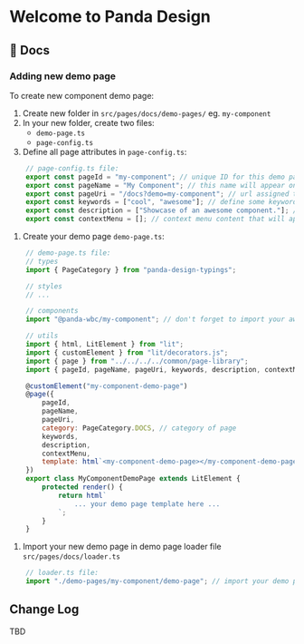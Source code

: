 # Welcome to Panda Design

## 📜 Docs

### Adding new demo page

To create new component demo page:
1. Create new folder in `src/pages/docs/demo-pages/` eg. `my-component`
1. In your new folder, create two files:
	- `demo-page.ts`
	- `page-config.ts`
1. Define all page attributes in `page-config.ts`:
```javascript
	// page-config.ts file:
	export const pageId = "my-component"; // unique ID for this demo page
	export const pageName = "My Component"; // this name will appear on the side menu
	export const pageUri = "/docs?demo=my-component"; // url assigned to panda-router
	export const keywords = ["cool", "awesome"]; // define some keywords to help find your page in global search
	export const description = ["Showcase of an awesome component."]; // write some description of your demo page to help users understand what is this page about
	export const contextMenu = []; // context menu content that will appear on the right side
```
1. Create your demo page `demo-page.ts`:
```javascript
	// demo-page.ts file:
	// types
	import { PageCategory } from "panda-design-typings";

	// styles
	// ...

	// components
	import "@panda-wbc/my-component"; // don't forget to import your awesome component

	// utils
	import { html, LitElement } from "lit";
	import { customElement } from "lit/decorators.js";
	import { page } from "../../../../common/page-library";
	import { pageId, pageName, pageUri, keywords, description, contextMenu } from "./page-config";

	@customElement("my-component-demo-page")
	@page({
		pageId,
		pageName,
		pageUri,
		category: PageCategory.DOCS, // category of page
		keywords,
		description,
		contextMenu,
		template: html`<my-component-demo-page></my-component-demo-page>`
	})
	export class MyComponentDemoPage extends LitElement {
		protected render() {
			return html`
				... your demo page template here ...
			`;
		}
	}
```
1. Import your new demo page in demo page loader file `src/pages/docs/loader.ts`
```javascript
	// loader.ts file:
	import "./demo-pages/my-component/demo-page"; // import your demo page file (.ts)
```
## Change Log

TBD